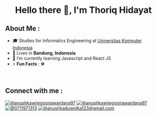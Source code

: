 <h1 align="center">Hello there 👋, I'm Thoriq Hidayat</h1>

## About Me :

- 🎓 Studies for Informatics Engineering at [Universitas Komputer Indonesia](https://www.unikom.ac.id/)
- 🏡 Lives in **Bandung, Indonesia**
- 🌱 I’m currently learning Javascript and React JS
- ⚡ **Fun Facts** : ⚽

<br>

## Connect with me :

[![@anushkawijegoonawardana97](https://img.icons8.com/fluency/48/000000/instagram-new.png "thoriq_hidayat")](https://www.instagram.com/thoriqhdyt_) [![@anushkawijegoonawardana97](https://img.icons8.com/fluency/48/000000/linkedin.png "thoriq_hidayat")](https://www.linkedin.com/in/thoriq-hidayat-9199b8245) [![@0711971313](https://img.icons8.com/fluency/48/000000/phone-disconnected.png "082218772230")](tel:082218772230) [![@anushkaduwolka123@gmail.com](https://img.icons8.com/fluency/48/000000/apple-mail.png "thoriq1130@gmail.com")](thoriq1130@gmail.com)
